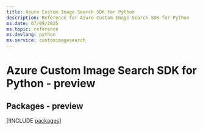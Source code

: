 ```yaml
---
title: Azure Custom Image Search SDK for Python
description: Reference for Azure Custom Image Search SDK for Python
ms.date: 07/09/2025
ms.topic: reference
ms.devlang: python
ms.service: customimagesearch
---
```

# Azure Custom Image Search SDK for Python - preview
## Packages - preview
[!INCLUDE [packages](custom-image-search-index.md)]